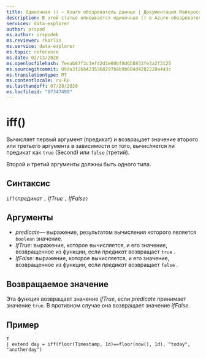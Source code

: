 ```yaml
---
title: Одиночная () — Azure обозреватель данных | Документация Майкрософт
description: В этой статье описывается одиночная () в Azure обозреватель данных.
services: data-explorer
author: orspod
ms.author: orspodek
ms.reviewer: rkarlin
ms.service: data-explorer
ms.topic: reference
ms.date: 02/13/2020
ms.openlocfilehash: 7eeab87f3c3ef42d1e00bf0d6b8853fe3a2f3125
ms.sourcegitcommit: 09da3f26b4235368297b8b9b604d4282228a443c
ms.translationtype: MT
ms.contentlocale: ru-RU
ms.lasthandoff: 07/28/2020
ms.locfileid: "87347499"
---
```

# <a name="iff"></a>iff()

Вычисляет первый аргумент (предикат) и возвращает значение второго или третьего аргумента в зависимости от того, вычисляется ли предикат как `true` (Second) или `false` (третий).

Второй и третий аргументы должны быть одного типа.

## <a name="syntax"></a>Синтаксис

`iff(`*предикат* `,` *IfTrue* `,` *IfFalse*`)`

## <a name="arguments"></a>Аргументы

* *predicate*— выражение, результатом вычисления которого является `boolean` значение.
* *IfTrue*: выражение, которое вычисляется, и его значение, возвращенное из функции, если *предикат* возвращает `true` .
* *IfFalse*: выражение, которое вычисляется, и его значение, возвращенное из функции, если *предикат* возвращает `false` .

## <a name="returns"></a>Возвращаемое значение

Эта функция возвращает значение *ifTrue*, если *predicate* принимает значение `true`. В противном случае она возвращает значение *ifFalse*.

## <a name="example"></a>Пример

```kusto
T 
| extend day = iff(floor(Timestamp, 1d)==floor(now(), 1d), "today", "anotherday")
```
